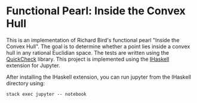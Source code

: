 # Functional Pearl: Inside the Convex Hull
This is an implementation of Richard Bird's functional pearl "Inside the Convex Hull". 
The goal is to determine whether a point lies inside a convex hull in any rational Euclidian space. 
The tests are written using the [QuickCheck](https://hackage.haskell.org/package/QuickCheck) library. 
This project is implemented using the [IHaskell](https://github.com/gibiansky/IHaskell) extension for Jupyter. 

After installing the IHaskell extension, you can run jupyter from the IHaskell directory using:
```
stack exec jupyter -- notebook
```

